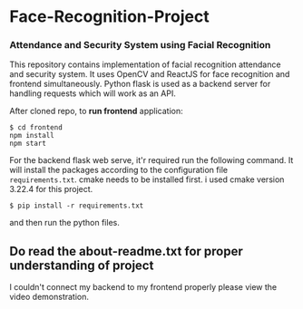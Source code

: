 # Face-Recognition-Project
### Attendance and Security System using Facial Recognition

This repository contains implementation of facial recognition attendance and security system. It uses OpenCV and ReactJS for face recognition and frontend simultaneously. Python flask is used as a backend server for handling requests which will work as an API.

After cloned repo, to **run frontend** application: 
```
$ cd frontend
npm install
npm start
```
For the backend flask web serve, it'r required run the following command. It will install the packages according to the configuration file `requirements.txt`. cmake needs to be installed first. i used cmake version 3.22.4 for this project.
```
$ pip install -r requirements.txt 
```
and then run the python files.

## Do read the about-readme.txt for proper understanding of project

I couldn't connect my backend to my frontend properly please view the video demonstration.
  

